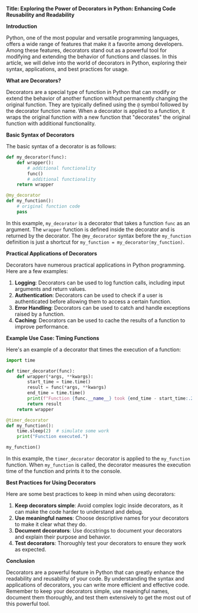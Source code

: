 **Title: Exploring the Power of Decorators in Python: Enhancing Code Reusability and Readability**

**Introduction**

Python, one of the most popular and versatile programming languages, offers a wide range of features that make it a favorite among developers. Among these features, decorators stand out as a powerful tool for modifying and extending the behavior of functions and classes. In this article, we will delve into the world of decorators in Python, exploring their syntax, applications, and best practices for usage.

**What are Decorators?**

Decorators are a special type of function in Python that can modify or extend the behavior of another function without permanently changing the original function. They are typically defined using the `@` symbol followed by the decorator function name. When a decorator is applied to a function, it wraps the original function with a new function that "decorates" the original function with additional functionality.

**Basic Syntax of Decorators**

The basic syntax of a decorator is as follows:
```python
def my_decorator(func):
    def wrapper():
        # additional functionality
        func()
        # additional functionality
    return wrapper

@my_decorator
def my_function():
    # original function code
    pass
```
In this example, `my_decorator` is a decorator that takes a function `func` as an argument. The `wrapper` function is defined inside the decorator and is returned by the decorator. The `@my_decorator` syntax before the `my_function` definition is just a shortcut for `my_function = my_decorator(my_function)`.

**Practical Applications of Decorators**

Decorators have numerous practical applications in Python programming. Here are a few examples:

1. **Logging**: Decorators can be used to log function calls, including input arguments and return values.
2. **Authentication**: Decorators can be used to check if a user is authenticated before allowing them to access a certain function.
3. **Error Handling**: Decorators can be used to catch and handle exceptions raised by a function.
4. **Caching**: Decorators can be used to cache the results of a function to improve performance.

**Example Use Case: Timing Functions**

Here's an example of a decorator that times the execution of a function:
```python
import time

def timer_decorator(func):
    def wrapper(*args, **kwargs):
        start_time = time.time()
        result = func(*args, **kwargs)
        end_time = time.time()
        print(f"Function {func.__name__} took {end_time - start_time:.2f} seconds to execute.")
        return result
    return wrapper

@timer_decorator
def my_function():
    time.sleep(2)  # simulate some work
    print("Function executed.")

my_function()
```
In this example, the `timer_decorator` decorator is applied to the `my_function` function. When `my_function` is called, the decorator measures the execution time of the function and prints it to the console.

**Best Practices for Using Decorators**

Here are some best practices to keep in mind when using decorators:

1. **Keep decorators simple**: Avoid complex logic inside decorators, as it can make the code harder to understand and debug.
2. **Use meaningful names**: Choose descriptive names for your decorators to make it clear what they do.
3. **Document decorators**: Use docstrings to document your decorators and explain their purpose and behavior.
4. **Test decorators**: Thoroughly test your decorators to ensure they work as expected.

**Conclusion**

Decorators are a powerful feature in Python that can greatly enhance the readability and reusability of your code. By understanding the syntax and applications of decorators, you can write more efficient and effective code. Remember to keep your decorators simple, use meaningful names, document them thoroughly, and test them extensively to get the most out of this powerful tool.